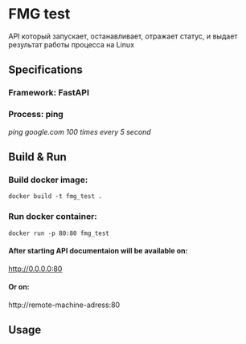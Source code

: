 # FMG test  
API который запускает, останавливает, отражает статус, и выдает результат работы процесса на Linux

## Specifications

### Framework:  FastAPI  
### Process:    ping  

*ping google.com 100 times every 5 second*


## Build & Run

### Build docker image:

```console
docker build -t fmg_test .
```  


### Run docker container:
```console
docker run -p 80:80 fmg_test
```  


#### After starting API documentaion will be available on:  
http://0.0.0.0:80

#### Or on:  
http://remote-machine-adress:80  


## Usage

